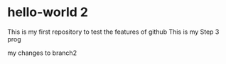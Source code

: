 # hello-world 2
This is my first repository to test the features of github
This is my Step 3 prog

my changes to branch2